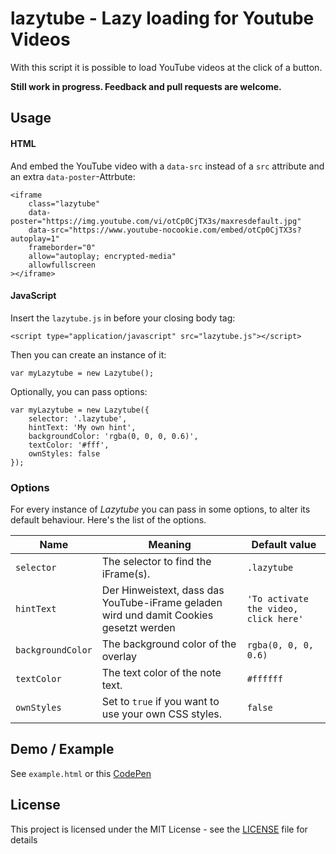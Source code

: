 # lazytube - Lazy loading for Youtube Videos

With this script it is possible to load YouTube videos at the click of a button.

**Still work in progress. Feedback and pull requests are welcome.**

## Usage

#### HTML

And embed the YouTube video with a `data-src` instead of a `src` attribute and an extra `data-poster`-Attrbute:
```
<iframe
    class="lazytube"
    data-poster="https://img.youtube.com/vi/otCp0CjTX3s/maxresdefault.jpg"
    data-src="https://www.youtube-nocookie.com/embed/otCp0CjTX3s?autoplay=1"
    frameborder="0"
    allow="autoplay; encrypted-media"
    allowfullscreen
></iframe>
```

#### JavaScript

Insert the `lazytube.js` in before your closing body tag:

```
<script type="application/javascript" src="lazytube.js"></script>
```

Then you can create an instance of it:
```
var myLazytube = new Lazytube();
```

Optionally, you can pass options:
```
var myLazytube = new Lazytube({
    selector: '.lazytube',
    hintText: 'My own hint',
    backgroundColor: 'rgba(0, 0, 0, 0.6)',
    textColor: '#fff',
    ownStyles: false
});
```

### Options

For every instance of _Lazytube_ you can pass in some options, to alter its default behaviour.
Here's the list of the options.

| Name | Meaning | Default value |
| ---- | ----| ---- |
| `selector` | The selector to find the iFrame(s). | `.lazytube` |
| `hintText` | Der Hinweistext, dass das YouTube-iFrame geladen wird und damit Cookies gesetzt werden | `'To activate the video, click here'` |
| `backgroundColor` | The background color of the overlay | `rgba(0, 0, 0, 0.6)` |
| `textColor` | The text color of the note text. | `#ffffff` |
| `ownStyles` | Set to `true` if you want to use your own CSS styles. | `false` |


## Demo / Example

See `example.html` or this [CodePen](https://codepen.io/anon/pen/xjmLNa/)

## License

This project is licensed under the MIT License - see the [LICENSE](LICENSE) file for details